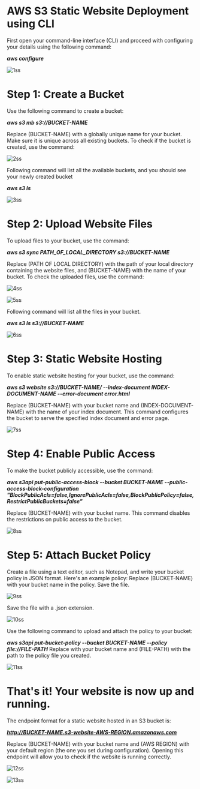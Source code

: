 # AWS S3 Static Website Deployment using CLI

First open your command-line interface (CLI) and proceed with configuring your details using the following command:

***aws configure***

![1ss](https://github.com/harshartz/AWS-EC2/assets/130890384/4b5d8dac-c720-41d7-b25b-0d2326035073)


# Step 1: Create a Bucket

Use the following command to create a bucket:

***aws s3 mb s3://BUCKET-NAME***

Replace (BUCKET-NAME) with a globally unique name for your bucket. Make sure it is unique across all existing buckets. To check if the bucket is created, use the command:

![2ss](https://github.com/harshartz/AWS-EC2/assets/130890384/cbedb5a7-bb47-44b6-8daa-443bd250e5f4)


Following command will list all the available buckets, and you should see your newly created bucket

***aws s3 ls***

![3ss](https://github.com/harshartz/AWS-EC2/assets/130890384/9fcd5ea4-532e-4ea8-859b-da9cdbe25b7b)


# Step 2: Upload Website Files

To upload files to your bucket, use the command:

***aws s3 sync PATH_OF_LOCAL_DIRECTORY s3://BUCKET-NAME***

Replace (PATH OF LOCAL DIRECTORY) with the path of your local directory containing the website files, and (BUCKET-NAME) with the name of your bucket. To check the uploaded files, use the command:

![4ss](https://github.com/harshartz/AWS-EC2/assets/130890384/012e7d45-3ff7-46cf-8cdb-d3d0182d7e89)

![5ss](https://github.com/harshartz/AWS-EC2/assets/130890384/af7f7b4c-f7e7-40cc-91dc-075d29ef0d2f)


Following command will list all the files in your bucket.

***aws s3 ls s3://BUCKET-NAME***

![6ss](https://github.com/harshartz/AWS-EC2/assets/130890384/38b430d1-8fcc-45c9-bf32-8ecd57ddaf00)


# Step 3: Static Website Hosting

To enable static website hosting for your bucket, use the command:

***aws s3 website s3://BUCKET-NAME/ --index-document INDEX-DOCUMENT-NAME --error-document error.html***

Replace (BUCKET-NAME) with your bucket name and (INDEX-DOCUMENT-NAME) with the name of your index document. This command configures the bucket to serve the specified index document and error page.

![7ss](https://github.com/harshartz/AWS-EC2/assets/130890384/b5441b92-9eac-4f23-8bf1-d28584025d01)


# Step 4: Enable Public Access

To make the bucket publicly accessible, use the command:

***aws s3api put-public-access-block --bucket BUCKET-NAME --public-access-block-configuration "BlockPublicAcls=false,IgnorePublicAcls=false,BlockPublicPolicy=false,RestrictPublicBuckets=false"***

Replace (BUCKET-NAME) with your bucket name. This command disables the restrictions on public access to the bucket.

![8ss](https://github.com/harshartz/AWS-EC2/assets/130890384/4542a7d5-111c-485f-a80c-7a673845f433)


# Step 5: Attach Bucket Policy

Create a file using a text editor, such as Notepad, and write your bucket policy in JSON format. Here's an example policy:
Replace (BUCKET-NAME) with your bucket name in the policy. Save the file.

![9ss](https://github.com/harshartz/AWS-EC2/assets/130890384/0d4c304c-60e6-437e-9323-af665af90175)


Save the file with a .json extension.

![10ss](https://github.com/harshartz/AWS-EC2/assets/130890384/1f0329bf-01d2-4d48-be5b-2e08d77ab608)


Use the following command to upload and attach the policy to your bucket:

***aws s3api put-bucket-policy --bucket BUCKET-NAME --policy file://FILE-PATH***
Replace <bucket-name> with your bucket name and (FILE-PATH) with the path to the policy file you created.

![11ss](https://github.com/harshartz/AWS-EC2/assets/130890384/dcd8bc54-85db-43d2-97b9-b45ae3732041)


# That's it! Your website is now up and running.

The endpoint format for a static website hosted in an S3 bucket is: 

***http://BUCKET-NAME.s3-website-AWS-REGION.amazonaws.com***

Replace (BUCKET-NAME) with your bucket name and (AWS REGION) with your default region (the one you set during configuration). Opening this endpoint will allow you to check if the website is running correctly.

![12ss](https://github.com/harshartz/AWS-EC2/assets/130890384/4f53758e-0a96-4748-9f11-1f4c1420a78b)

![13ss](https://github.com/harshartz/AWS-EC2/assets/130890384/699a8828-22a3-483b-8631-93862770bfde)
